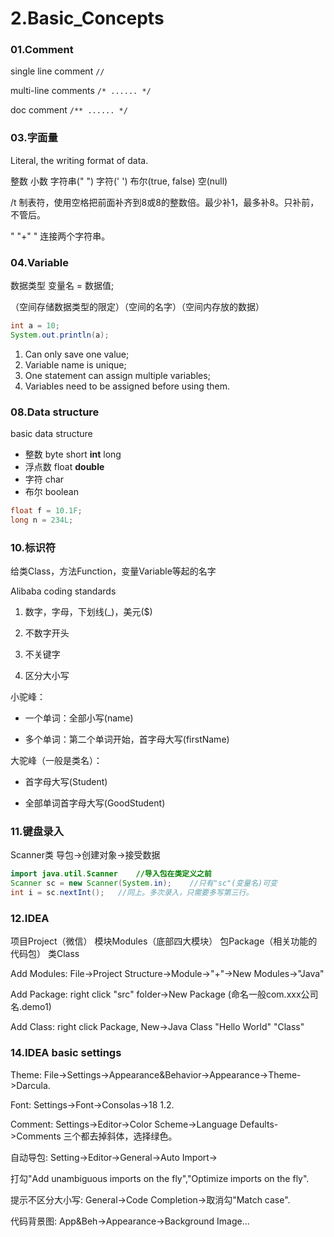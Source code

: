 # 2.Basic_Concepts

### 01.Comment

single line comment 	`//`

multi-line comments	`/* ...... */`

doc comment		`/** ...... */`

### 03.字面量

Literal, the writing format of data.

整数	小数	字符串("  ")	字符('  ')	布尔(true, false)	空(null)

/t  制表符，使用空格把前面补齐到8或8的整数倍。最少补1，最多补8。只补前，不管后。

"   "+"   " 连接两个字符串。

### 04.Variable

数据类型  变量名 = 数据值;

（空间存储数据类型的限定）（空间的名字）（空间内存放的数据）

```java
int a = 10;
System.out.println(a);
```

1. Can only save one value; 
2. Variable name is unique; 
3. One statement can assign multiple variables; 
4. Variables need to be assigned before using them.

### 08.Data structure

basic data structure 

* 整数	byte	short	**int**	long
* 浮点数	float	**double**	
* 字符	char
* 布尔	boolean

```java
float f = 10.1F;
long n = 234L;
```

### 10.标识符

给类Class，方法Function，变量Variable等起的名字

Alibaba coding standards

1. 数字，字母，下划线(_)，美元($)

2. 不数字开头

3. 不关键字

4. 区分大小写

小驼峰：

* 一个单词：全部小写(name)

* 多个单词：第二个单词开始，首字母大写(firstName)

大驼峰（一般是类名）：

* 首字母大写(Student)

* 全部单词首字母大写(GoodStudent)

### 11.键盘录入

Scanner类	导包->创建对象->接受数据

```java
import java.util.Scanner	//导入包在类定义之前
Scanner sc = new Scanner(System.in);	//只有"sc"(变量名)可变
int i = sc.nextInt();	//同上。多次录入，只需要多写第三行。
```

### 12.IDEA

项目Project（微信）	模块Modules（底部四大模块）	包Package（相关功能的代码包）	类Class

Add Modules: File->Project Structure->Module->"+"->New Modules->"Java"

Add Package: right click "src" folder->New Package (命名一般com.xxx公司名.demo1)

Add Class: right click Package, New->Java Class "Hello World" "Class"

### 14.IDEA basic settings

Theme: File->Settings->Appearance&Behavior->Appearance->Theme->Darcula.

Font: Settings->Font->Consolas->18 1.2.

Comment: Settings->Editor->Color Scheme->Language Defaults->Comments 三个都去掉斜体，选择绿色。

自动导包: Setting->Editor->General->Auto Import->

打勾"Add unambiguous imports on the fly","Optimize imports on the fly".

提示不区分大小写: General->Code Completion->取消勾"Match case".

代码背景图: App&Beh->Appearance->Background Image...

